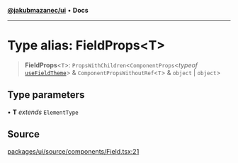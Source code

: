 [**@jakubmazanec/ui**](../README.md) • **Docs**

---

# Type alias: FieldProps\<T\>

> **FieldProps**\<`T`\>: `PropsWithChildren`\<`ComponentProps`\<_typeof_
> [`useFieldTheme`](../functions/useFieldTheme.md)\> & `ComponentPropsWithoutRef`\<`T`\> & `object`
> \| `object`\>

## Type parameters

• **T** _extends_ `ElementType`

## Source

[packages/ui/source/components/Field.tsx:21](https://github.com/jakubmazanec/tools/blob/ff982fbbc1a4d22edeaae8b283ad7d8de4b15bd8/packages/ui/source/components/Field.tsx#L21)
